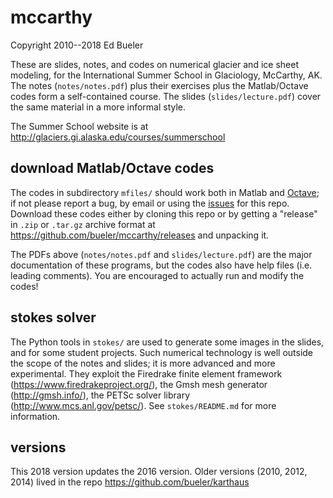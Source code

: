 mccarthy
========

Copyright 2010--2018  Ed Bueler

These are slides, notes, and codes on numerical glacier and ice sheet modeling, for the International Summer School in Glaciology, McCarthy, AK.  The notes (`notes/notes.pdf`) plus their exercises plus the Matlab/Octave codes form a self-contained course.  The slides (`slides/lecture.pdf`) cover the same material in a more informal style.

The Summer School website is at http://glaciers.gi.alaska.edu/courses/summerschool


download Matlab/Octave codes
----------------------------

The codes in subdirectory `mfiles/` should work both in Matlab and [Octave](https://www.gnu.org/software/octave/); if not please report a bug, by email or using the [issues](https://github.com/bueler/mccarthy/issues) for this repo.  Download these codes either by cloning this repo or by getting a "release" in `.zip` or `.tar.gz` archive format at https://github.com/bueler/mccarthy/releases
and unpacking it.

The PDFs above (`notes/notes.pdf` and `slides/lecture.pdf`) are the major documentation of these programs, but the codes also have help files (i.e. leading comments).  You are encouraged to actually run and modify the codes!


stokes solver
-------------

The Python tools in `stokes/` are used to generate some images in the slides, and for some student projects.  Such numerical technology is well outside the scope of the notes and slides; it is more advanced and more experimental.  They exploit the Firedrake finite element framework (https://www.firedrakeproject.org/), the Gmsh mesh generator (http://gmsh.info/), the PETSc solver library (http://www.mcs.anl.gov/petsc/).  See `stokes/README.md` for more information.


versions
--------

This 2018 version updates the 2016 version.  Older versions (2010, 2012, 2014) lived in the repo https://github.com/bueler/karthaus


